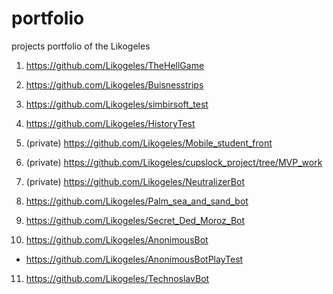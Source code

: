 # portfolio
projects portfolio of the Likogeles

1) https://github.com/Likogeles/TheHellGame

2) https://github.com/Likogeles/Buisnesstrips

3) https://github.com/Likogeles/simbirsoft_test

4) https://github.com/Likogeles/HistoryTest

5) (private) https://github.com/Likogeles/Mobile_student_front

6) (private) https://github.com/Likogeles/cupslock_project/tree/MVP_work

7) (private) https://github.com/Likogeles/NeutralizerBot

8) https://github.com/Likogeles/Palm_sea_and_sand_bot

9) https://github.com/Likogeles/Secret_Ded_Moroz_Bot


10) https://github.com/Likogeles/AnonimousBot
+ https://github.com/Likogeles/AnonimousBotPlayTest

11) https://github.com/Likogeles/TechnoslavBot
